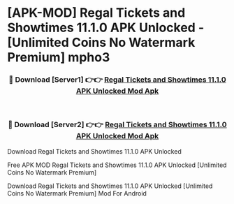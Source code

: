 # [APK-MOD] Regal  Tickets and Showtimes 11.1.0 APK Unlocked - [Unlimited Coins No Watermark Premium] mpho3



<div align="center">
<h3>🔴 Download [Server1] 👉👉 <a href="https://momento.my/?title=Regal__Tickets_and_Showtimes_11.1.0_APK_Unlocked">Regal  Tickets and Showtimes 11.1.0 APK Unlocked Mod Apk</a></h3><br>

<h3>🔴 Download [Server2] 👉👉 <a href="https://momento.my/?title=Regal__Tickets_and_Showtimes_11.1.0_APK_Unlocked">Regal  Tickets and Showtimes 11.1.0 APK Unlocked Mod Apk</a></h3>
</div>



Download Regal  Tickets and Showtimes 11.1.0 APK Unlocked 

Free APK MOD Regal  Tickets and Showtimes 11.1.0 APK Unlocked [Unlimited Coins No Watermark Premium]

Download Regal  Tickets and Showtimes 11.1.0 APK Unlocked [Unlimited Coins No Watermark Premium] Mod For Android
